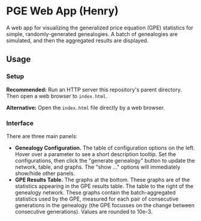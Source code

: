 # PGE Web App (Henry)

A web app for visualizing the generalized price equation (GPE) statistics for simple, randomly-generated genealogies. A batch of genealogies are simulated, and then the aggregated results are displayed.

## Usage

### Setup

**Recommended:** Run an HTTP server this repository's parent directory. Then open a web browser to `index.html`.

**Alternative:** Open the `index.html` file directly by a web browser.


### Interface

There are three main panels:

- **Genealogy Configuration.** The table of configuration options on the left. Hover over a parameter to see a short description tooltip. Set the configurations, then click the "generate genealogy" button to update the network, table, and graphs. The "show ..." options will immediately show/hide other panels.
- **GPE Results Table.** The graphs at the bottom. These graphs are of the statistics appearing in the GPE results table. The table to the right of the genealogy network. These graphs contain the batch-aggregated statistics used by the GPE, measured for each pair of consecutive generations in the genealogy (the GPE focusses on the change between consecutive generations). Values are rounded to 10e-3.

